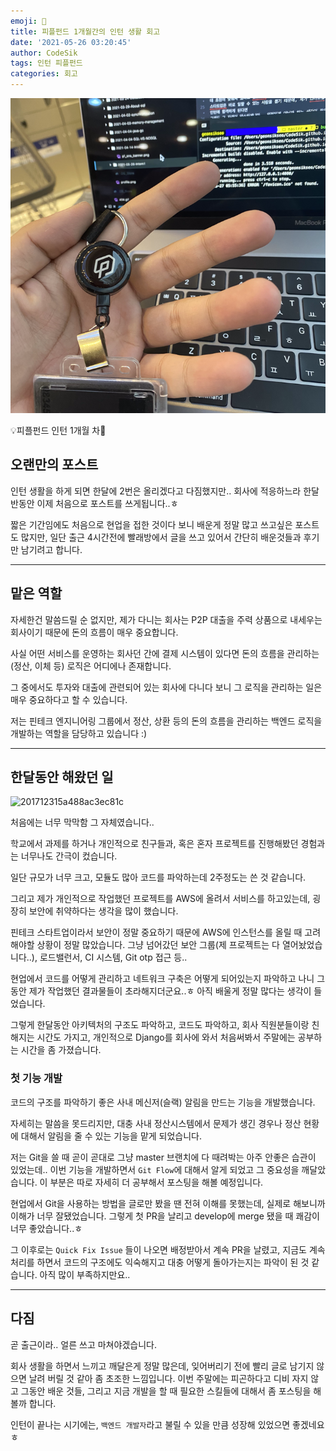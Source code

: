 ```yaml
---
emoji: 🧢
title: 피플펀드 1개월간의 인턴 생활 회고
date: '2021-05-26 03:20:45'
author: CodeSik
tags: 인턴 피플펀드
categories: 회고
---
```


![썸네일](./IMG_1564.png)

<p class="callout"> 💡피플펀드 인턴 1개월 차</p>

## 오랜만의 포스트
인턴 생활을 하게 되면 한달에 2번은 올리겠다고 다짐했지만.. 회사에 적응하느라 한달반동안 이제 처음으로 포스트를 쓰게됩니다..ㅎ

짧은 기간임에도 처음으로 현업을 접한 것이다 보니 배운게 정말 많고 쓰고싶은 포스트도 많지만, 일단 출근 4시간전에 빨래방에서 글을 쓰고 있어서 간단히 배운것들과 후기만 남기려고 합니다.

---

## 맡은 역할
자세한건 말씀드릴 순 없지만, 제가 다니는 회사는 P2P 대출을 주력 상품으로 내세우는 회사이기 때문에 돈의 흐름이 매우 중요합니다.

사실 어떤 서비스를 운영하는 회사던 간에 결제 시스템이 있다면 돈의 흐름을 관리하는 (정산, 이체 등) 로직은 어디에나 존재합니다.

그 중에서도 투자와 대출에 관련되어 있는 회사에 다니다 보니 그 로직을 관리하는 일은 매우 중요하다고 할 수 있습니다.

저는 핀테크 엔지니어링 그룹에서 정산, 상환 등의 돈의 흐름을 관리하는 백엔드 로직을 개발하는 역할을 담당하고 있습니다 :)

---

## 한달동안 해왔던 일
![201712315a488ac3ec81c](https://i.imgur.com/Jo7tZl1.jpg)

처음에는 너무 막막함 그 자체였습니다..

학교에서 과제를 하거나 개인적으로 친구들과, 혹은 혼자 프로젝트를 진행해봤던 경험과는 너무나도 간극이 컸습니다.

일단 규모가 너무 크고, 모듈도 많아 코드를 파악하는데 2주정도는 쓴 것 같습니다.

그리고 제가 개인적으로 작업했던 프로젝트를 AWS에 올려서 서비스를 하고있는데, 굉장히 보안에 취약하다는 생각을 많이 했습니다.

핀테크 스타트업이라서 보안이 정말 중요하기 때문에 AWS에 인스턴스를 올릴 때 고려해야할 상황이 정말 많았습니다. 그냥 넘어갔던 보안 그룹(제 프로젝트는 다 열어놨었습니다..), 로드밸런서, CI 시스템, Git otp 접근 등..

현업에서 코드를 어떻게 관리하고 네트워크 구축은 어떻게 되어있는지 파악하고 나니 그동안 제가 작업했던 결과물들이 초라해지더군요..ㅎ 아직 배울게 정말 많다는 생각이 들었습니다.

그렇게 한달동안 아키텍처의 구조도 파악하고, 코드도 파악하고, 회사 직원분들이랑 친해지는 시간도 가지고, 개인적으로 Django를 회사에 와서 처음써봐서 주말에는 공부하는 시간을 좀 가졌습니다.

### 첫 기능 개발
코드의 구조를 파악하기 좋은 사내 메신저(슬랙) 알림을 만드는 기능을 개발했습니다.

자세히는 말씀을 못드리지만, 대충 사내 정산시스템에서 문제가 생긴 경우나 정산 현황에 대해서 알림을 줄 수 있는 기능을 맡게 되었습니다.

저는 Git을 쓸 때 곧이 곧대로 그냥 master 브랜치에 다 때려박는 아주 안좋은 습관이 있었는데.. 이번 기능을 개발하면서 `Git Flow`에 대해서 알게 되었고 그 중요성을 깨달았습니다. 이 부분은 따로 자세히 더 공부해서 포스팅을 해볼 예정입니다.

현업에서 Git을 사용하는 방법을 글로만 봤을 땐 전혀 이해를 못했는데, 실제로 해보니까 이해가 너무 잘됐었습니다. 그렇게 첫 PR을 날리고 develop에 merge 됐을 때 쾌감이 너무 좋았습니다..ㅎ

그 이후로는 `Quick Fix Issue` 들이 나오면 배정받아서 계속 PR을 날렸고, 지금도 계속 처리를 하면서 코드의 구조에도 익숙해지고 대충 어떻게 돌아가는지는 파악이 된 것 같습니다. 아직 많이 부족하지만요..

---

## 다짐
곧 출근이라.. 얼른 쓰고 마쳐야겠습니다.

회사 생활을 하면서 느끼고 깨달은게 정말 많은데, 잊어버리기 전에 빨리 글로 남기지 않으면 날려 버릴 것 같아 좀 초조한 느낌입니다. 이번 주말에는 피곤하다고 디비 자지 않고 그동안 배운 것들, 그리고 지금 개발을 할 때 필요한 스킬들에 대해서 좀 포스팅을 해볼까 합니다.

인턴이 끝나는 시기에는, `백엔드 개발자`라고 불릴 수 있을 만큼 성장해 있었으면 좋겠네요 ㅎ

